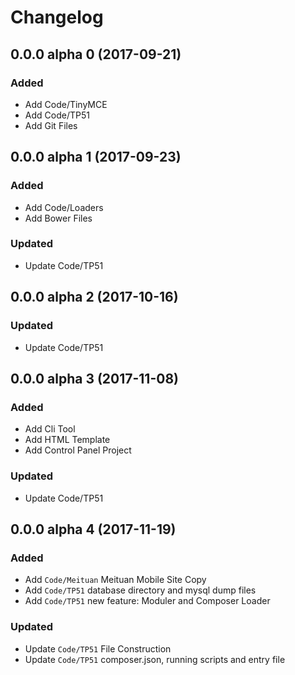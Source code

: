 # Changelog

## 0.0.0 alpha 0 (2017-09-21)

### Added

- Add Code/TinyMCE
- Add Code/TP51
- Add Git Files

## 0.0.0 alpha 1 (2017-09-23)

### Added

- Add Code/Loaders
- Add Bower Files

### Updated

- Update Code/TP51

## 0.0.0 alpha 2 (2017-10-16)

### Updated

- Update Code/TP51

## 0.0.0 alpha 3 (2017-11-08)

### Added

- Add Cli Tool
- Add HTML Template
- Add Control Panel Project

### Updated

- Update Code/TP51

## 0.0.0 alpha 4 (2017-11-19)

### Added

- Add `Code/Meituan` Meituan Mobile Site Copy
- Add `Code/TP51` database directory and mysql dump files
- Add `Code/TP51` new feature: Moduler and Composer Loader

### Updated

- Update `Code/TP51` File Construction
- Update `Code/TP51` composer.json, running scripts and entry file
